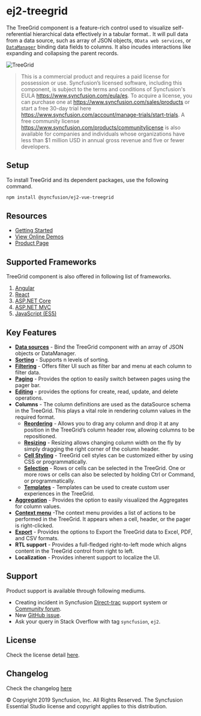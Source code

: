 # ej2-treegrid

The TreeGrid component is a feature-rich control used to visualize self-referential hierarchical data effectively in a tabular format.. It will pull data from a data source, such as array of JSON objects, `OData web services`, or [`DataManager`](http://ej2.syncfusion.com/documentation/data) binding data fields to columns. It also incudes interactions like expanding and collapsing the parent records.

![TreeGrid](https://ej2.syncfusion.com/products/tree-grid/readme.png)

> This is a commercial product and requires a paid license for possession or use. Syncfusion’s licensed software, including this component, is subject to the terms and conditions of Syncfusion's EULA https://www.syncfusion.com/eula/es. To acquire a license, you can purchase one at https://www.syncfusion.com/sales/products or start a free 30-day trial here https://www.syncfusion.com/account/manage-trials/start-trials.
> A free community license <https://www.syncfusion.com/products/communitylicense> is also available for companies and individuals whose organizations have less than $1 million USD in annual gross revenue and five or fewer developers.

## Setup

To install TreeGrid and its dependent packages, use the following command.

```sh
npm install @syncfusion/ej2-vue-treegrid
```

## Resources

* [Getting Started](https://ej2.syncfusion.com/vue/documentation/tree-grid/getting-started/?no-cache=1)
* [View Online Demos](https://ej2.syncfusion.com/vue/demos/#/material/tree-grid/default.html)
* [Product Page](https://www.syncfusion.com/vue-ui-components/treegrid)

## Supported Frameworks

TreeGrid component is also offered in following list of frameworks.

1. [Angular](https://github.com/syncfusion/ej2-angular-ui-controls/tree/master/components/treegrid)
2. [React](https://github.com/syncfusion/ej2-react-ui-components/tree/master/components/treegrid)
3. [ASP.NET Core](https://www.syncfusion.com/aspnet-core-ui-controls/treegrid)
4. [ASP.NET MVC](https://www.syncfusion.com/aspnet-mvc-ui-controls/treegrid)
5. [JavaScript (ES5)](https://www.syncfusion.com/javascript-ui-controls/treegrid)

## Key Features

* [**Data sources**](https://ej2.syncfusion.com/vue/demos/#/material/tree-grid/localdata.html) - Bind the TreeGrid component with an array of JSON objects or DataManager.
* [**Sorting**](https://ej2.syncfusion.com/vue/demos/#/material/tree-grid/sorting.html) - Supports n levels of sorting.
* [**Filtering**](https://ej2.syncfusion.com/vue/demos/#/material/tree-grid/filtering.html) - Offers filter UI such as filter bar and menu at each column to filter data.
* [**Paging**](https://ej2.syncfusion.com/vue/demos/#/material/tree-grid/paging.html) - Provides the option to easily switch between pages using the pager bar.
* [**Editing**](https://ej2.syncfusion.com/vue/demos/#/material/tree-grid/inline-editing.html) - provides the options for create, read, update, and delete operations.
* **Columns** - The column definitions are used as the dataSource schema in the TreeGrid. This plays a vital role in rendering column values in the required format.
  * [**Reordering**](https://ej2.syncfusion.com/vue/demos/#/material/tree-grid/reorder.html) - Allows you to drag any column and drop it at any position in the TreeGrid’s column header row, allowing columns to be repositioned.
  * [**Resizing**](https://ej2.syncfusion.com/vue/demos/#/material/tree-grid/resizing.html) - Resizing allows changing column width on the fly by simply dragging the right corner of the column header.
  * [**Cell Styling**](https://ej2.syncfusion.com/vue/demos/#/material/tree-grid/conditionalformatting.html) - TreeGrid cell styles can be customized either by using CSS or programmatically.
  * [**Selection**](https://ej2.syncfusion.com/vue/demos/#/material/tree-grid/selection.html) - Rows or cells can be selected in the TreeGrid. One or more rows or cells can also be selected by holding Ctrl or Command, or programmatically.
  * [**Templates**](https://ej2.syncfusion.com/vue/demos/#/material/tree-grid/columntemplate.html) - Templates can be used to create custom user experiences in the TreeGrid.
* [**Aggregation**](https://ej2.syncfusion.com/vue/demos/#/material/tree-grid/aggregate.html) - Provides the option to easily visualized the Aggregates for column values.
* [**Context menu**](https://ej2.syncfusion.com/vue/demos/#/material/tree-grid/contextmenu.html) -The context menu provides a list of actions to be performed in the TreeGrid. It appears when a cell, header, or the pager is right-clicked.
* [**Export**](https://ej2.syncfusion.com/vue/demos/#/material/tree-grid/export.html) - Provides the options to Export the TreeGrid data to Excel, PDF, and CSV formats.
* **RTL support** - Provides a full-fledged right-to-left mode which aligns content in the TreeGrid control from right to left.
* **Localization** - Provides inherent support to localize the UI.

## Support

Product support is available through following mediums.

* Creating incident in Syncfusion [Direct-trac](https://www.syncfusion.com/support/directtrac/incidents?utm_source=npm&utm_campaign=grid) support system or [Community forum](https://www.syncfusion.com/forums/essential-js2?utm_source=npm&utm_campaign=grid).
* New [GitHub issue](https://github.com/syncfusion/ej2-javascript-ui-controls/issues/new).
* Ask your query in Stack Overflow with tag `syncfusion`, `ej2`.

## License

Check the license detail [here](https://github.com/syncfusion/ej2-javascript-ui-controls/blob/master/license?utm_source=npm&utm_campaign=grid).

## Changelog

Check the changelog [here](https://github.com/syncfusion/ej2-javascript-ui-controls/blob/master/controls/treegrid/CHANGELOG.md?utm_source=npm&utm_campaign=grid)

&copy; Copyright 2019 Syncfusion, Inc. All Rights Reserved. The Syncfusion Essential Studio license and copyright applies to this distribution.